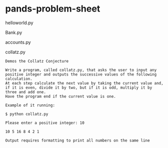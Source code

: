 # pands-problem-sheet

helloworld.py

Bank.py

accounts.py

collatz.py

    Demos the Collatz Conjecture

    Write a program, called collatz.py, that asks the user to input any positive integer and outputs the successive values of the following calculation. 
    At each step calculate the next value by taking the current value and, if it is even, divide it by two, but if it is odd, multiply it by three and add one.
    Have the program end if the current value is one.

    Example of it running:

    $ python collatz.py

    Please enter a positive integer: 10

    10 5 16 8 4 2 1

    Output requires formatting to print all numbers on the same line
